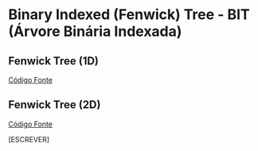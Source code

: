 # Binary Indexed (Fenwick) Tree - BIT (Árvore Binária Indexada)

## Fenwick Tree (1D)
[Código Fonte](src/main_fenwick_tree_1d.c)

## Fenwick Tree (2D)
[Código Fonte](src/main_fenwick_tree_2d.c)

[ESCREVER]